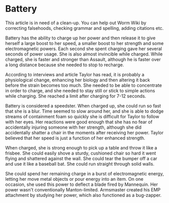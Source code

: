 # Battery
This article is in need of a clean-up. You can help out Worm Wiki by correcting falsehoods, checking grammar and spelling, adding citations etc.

Battery has the ability to charge up her power and then release it to give herself a large boost to her speed, a smaller boost to her strength and some electromagnetic powers. Each second she spent charging gave her several seconds of power usage. She is also almost invincible while charged. While charged, she is faster and stronger than Assault, although he is faster over a long distance because she needed to stop to recharge.

According to interviews and article Taylor has read, it is probably a physiological change, enhancing her biology and then altering it back before the strain becomes too much. She needed to be able to concentrate in order to charge, and she needed to stay still or stick to simple actions while charging. She reached a limit after charging for 7-12 seconds.

Battery is considered a speedster. When charged up, she could run so fast that she is a blur. Time seemed to slow around her, and she is able to dodge streams of containment foam so quickly she is difficult for Taylor to follow with her eyes. Her reactions were good enough that she has no fear of accidentally injuring someone with her strength, although she did accidentally shatter a chair in the moments after receiving her power. Taylor believed that her speed is just a function of her enhanced strength.

When charged, she is strong enough to pick up a table and throw it like a frisbee. She could easily shove a sturdy, cushioned chair so hard it went flying and shattered against the wall. She could tear the bumper off a car and use it like a baseball bat. She could run straight through solid walls.

She could spend her remaining charge in a burst of electromagnetic energy, letting her move metal objects or pour energy into an item. On one occasion, she used this power to deflect a blade fired by Mannequin. Her power wasn't conventionally Manton-limited. Armsmaster created his EMP attachment by studying her power, which also functioned as a bug-zapper.
